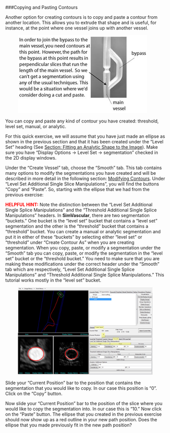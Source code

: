 ###Copying and Pasting Contours

Another option for creating contours is to copy and paste a contour from another location.  This allows you to extrude that shape and is useful, for instance, at the point where one vessel joins up with another vessel.

<figure>
  <img class="svImg svImgMd"  src="archives/sv2/modeling/imgs/segmentation/copying_pasting_contours/1.jpg"> 
  <figcaption class="svCaption" ></figcaption>
</figure>

You can copy and paste any kind of contour you have created: threshold, level set, manual, or analytic.

For this quick exercise, we will assume that you have just made an ellipse as shown in the previous section and that it has been created under the “Level Set” heading (See [Section: Fitting an Analytic Shape to the Image](#modelingAnalytic)). Make sure you have “Display Options → Level Set → segmentation” checked in the 2D display windows.

Under the “Create Vessel” tab, choose the “Smooth” tab. This tab contains many options to modify the segmentations you have created and will be described in more detail in the following section: [Modifying Contours](#modelingModifyingContours). Under “Level Set Additional Single Slice Manipulations”, you will find the buttons “Copy” and “Paste”. So, starting with the ellipse that we had from the previous exercise:

<font color="red">**HELPFUL HINT:** </font> Note the distinction between the “Level Set Additional Single Splice Manipulations” and the “Threshold Additional Single Splice Manipulations” headers. In **SimVascular**, there are two segmentation “buckets.” One bucket is the “level set” bucket that contains a “level set” segmentation and the other is the “threshold” bucket that contains a “threshold” bucket. You can create a manual or analytic segmentation and put it in either of these “buckets” by selecting either “level set” or “threshold” under “Create Contour As” when you are creating segmentation. When you copy, paste, or modify a segmentation under the “Smooth” tab you can copy, paste, or modify the segmentation in the “level set” bucket or the “threshold bucket.” You need to make sure that you are making these modifications under the correct header under the “Smooth” tab which are respectively, “Level Set Additional Single Splice Manipulations” and “Threshold Additional Single Splice Manipulations.” This tutorial works mostly in the “level set” bucket. 

<figure>
  <img class="svImg svImgXl"  src="archives/sv2/modeling/imgs/segmentation/copying_pasting_contours/2.jpg"> 
  <figcaption class="svCaption" ></figcaption>
</figure>

Slide your “Current Position” bar to the position that contains the segmentation that you would like to copy. In our case this position is “0”. Click on the “Copy” button.

Now slide your “Current Position” bar to the position of the slice where you would like to copy the segmentation into. In our case this is “10.” Now click on the “Paste” button. The ellipse that you created in the previous exercise should now show up as a red outline in your new path position. Does the ellipse that you made previously fit in the new path position?
